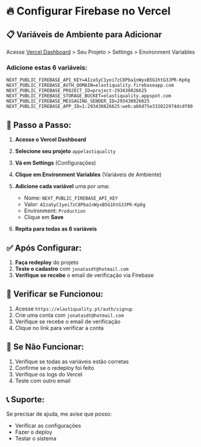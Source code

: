 # 🔥 Configurar Firebase no Vercel

## 📋 Variáveis de Ambiente para Adicionar

Acesse [Vercel Dashboard](https://vercel.com/dashboard) > Seu Projeto > Settings > Environment Variables

### Adicione estas 6 variáveis:

```env
NEXT_PUBLIC_FIREBASE_API_KEY=AIzaSyC1yei7zC8Pba1nWyxB5G1htG3JPR-Kp6g
NEXT_PUBLIC_FIREBASE_AUTH_DOMAIN=elastiquality.firebaseapp.com
NEXT_PUBLIC_FIREBASE_PROJECT_ID=project-293430826625
NEXT_PUBLIC_FIREBASE_STORAGE_BUCKET=elastiquality.appspot.com
NEXT_PUBLIC_FIREBASE_MESSAGING_SENDER_ID=293430826625
NEXT_PUBLIC_FIREBASE_APP_ID=1:293430826625:web:a66d75e332822974dcdf80
```

## 🎯 Passo a Passo:

1. **Acesse o Vercel Dashboard**
2. **Selecione seu projeto** `appelastiquality`
3. **Vá em Settings** (Configurações)
4. **Clique em Environment Variables** (Variáveis de Ambiente)
5. **Adicione cada variável** uma por uma:
   - Nome: `NEXT_PUBLIC_FIREBASE_API_KEY`
   - Valor: `AIzaSyC1yei7zC8Pba1nWyxB5G1htG3JPR-Kp6g`
   - Environment: `Production`
   - Clique em **Save**

6. **Repita para todas as 6 variáveis**

## ✅ Após Configurar:

1. **Faça redeploy** do projeto
2. **Teste o cadastro** com `jonatasdt@hotmail.com`
3. **Verifique se recebe** o email de verificação via Firebase

## 🔧 Verificar se Funcionou:

1. Acesse `https://elastiquality.pt/auth/signup`
2. Crie uma conta com `jonatasdt@hotmail.com`
3. Verifique se recebe o email de verificação
4. Clique no link para verificar a conta

## 🚨 Se Não Funcionar:

1. Verifique se todas as variáveis estão corretas
2. Confirme se o redeploy foi feito
3. Verifique os logs do Vercel
4. Teste com outro email

## 📞 Suporte:

Se precisar de ajuda, me avise que posso:
- Verificar as configurações
- Fazer o deploy
- Testar o sistema
